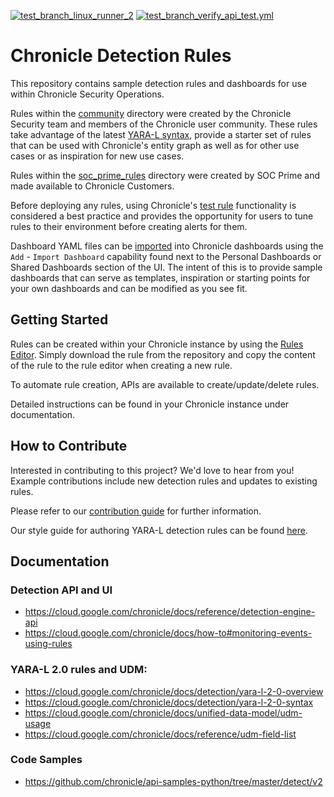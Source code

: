 [![test_branch_linux_runner_2](https://github.com/curiousghost/detection-rules/actions/workflows/linux_runner_testbranch.yml/badge.svg?branch=test_592626943&event=push)](https://github.com/curiousghost/detection-rules/actions/workflows/linux_runner_testbranch.yml) [![test_branch_verify_api_test.yml](https://github.com/curiousghost/detection-rules/actions/workflows/test_branch_verify_api_test.yml/badge.svg?event=pull_request)](https://github.com/curiousghost/detection-rules/actions/workflows/test_branch_verify_api_test.yml)

# Chronicle Detection Rules

This repository contains sample detection rules and dashboards for use within
Chronicle Security Operations.

Rules within the [community](community) directory were created by the Chronicle Security team and
members of the Chronicle user community. These rules take advantage of the latest
[YARA-L syntax](https://cloud.google.com/chronicle/docs/detection/yara-l-2-0-syntax), provide a starter set of rules
that can be used with Chronicle's entity graph as well as for other use cases or as inspiration for new use cases.

Rules within the [soc_prime_rules](soc_prime_rules) directory were created by SOC Prime and made available to Chronicle
Customers.

Before deploying any rules, using Chronicle's
[test rule](https://cloud.google.com/chronicle/docs/detection/manage-all-rules) functionality is considered a best
practice and provides the opportunity for users to tune rules to their environment before creating alerts for them.

Dashboard YAML files can be
[imported](https://cloud.google.com/chronicle/docs/reports/import-export-dashboards#import_dashboards) into Chronicle
dashboards using the `Add` - `Import Dashboard` capability found next to the Personal Dashboards or Shared Dashboards
section of the UI. The intent of this is to provide sample dashboards that can serve as templates, inspiration or
starting points for your own dashboards and can be modified as you see fit.

## Getting Started

Rules can be created within your Chronicle instance by using the
[Rules Editor](https://cloud.google.com/chronicle/docs/detection/manage-all-rules). Simply download the rule from the
repository and copy the content of the rule to the rule editor when creating a new rule.

To automate rule creation, APIs are available to create/update/delete rules.

Detailed instructions can be found in your Chronicle instance under documentation.

## How to Contribute

Interested in contributing to this project? We'd love to hear from you! Example contributions include new detection
rules and updates to existing rules.

Please refer to our [contribution guide](CONTRIBUTING.md) for further information.

Our style guide for authoring YARA-L detection rules can be found [here](STYLE_GUIDE.md).

## Documentation

### Detection API and UI

* https://cloud.google.com/chronicle/docs/reference/detection-engine-api
* https://cloud.google.com/chronicle/docs/how-to#monitoring-events-using-rules

### YARA-L 2.0 rules and UDM:

* https://cloud.google.com/chronicle/docs/detection/yara-l-2-0-overview
* https://cloud.google.com/chronicle/docs/detection/yara-l-2-0-syntax
* https://cloud.google.com/chronicle/docs/unified-data-model/udm-usage
* https://cloud.google.com/chronicle/docs/reference/udm-field-list

### Code Samples

* https://github.com/chronicle/api-samples-python/tree/master/detect/v2
